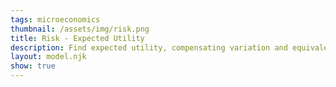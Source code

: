```yaml
---
tags: microeconomics
thumbnail: /assets/img/risk.png
title: Risk - Expected Utility
description: Find expected utility, compensating variation and equivalent variation
layout: model.njk
show: true
---
```

<script defer>
const myCalculator = new EconVision();
myCalculator.setGraphs({'engine':'desmos','idDiv':'RiskGraph','height':'650px','width':'100','left':'-10','right':'450','bottom':'-2','top':'25','copy':true,'expressions':false,'zoomFit':true,'showXAxis':true,'showYAxis':true,'xAxisLabel':'$','yAxisLabel':'Eu'});

myCalculator.addFuncInput({'idDiv':'UtilFunction','title':'Utility Function','func':"U\\left(x\\right)",'latex':"\\ln(x)",'color':'#b152ff','listGraphs':[0]});

myCalculator.addSliderInput({'idDiv':'wealthWin','title':'Wealth if Win','latex':'W_w','min':'W_l','max':'1000000','step':'1','defaultValue':'10000','listGraphs':[0]});
myCalculator.addSliderInput({'idDiv':'wealthLoose','title':'Wealth if Lose','latex':'W_l','min':'0','max':'1000000','step':'1','defaultValue':'1400','listGraphs':[0]});
myCalculator.line();
myCalculator.addSliderInput({'idDiv':'likelyhood','title':'Likelihood of Winning','latex':'P_{ropb}','min':'0','max':'1','step':'0.01','defaultValue':'0.5','listGraphs':[0]});
myCalculator.setValue({'idDiv':'wealthWinValue','latex':'W_w','decimal':'0','listGraphs':[0]});
myCalculator.setValue({'idDiv':'wealthLossValue','latex':'W_l','decimal':'0','listGraphs':[0]});
myCalculator.setValue({'idDiv':'PropValue','latex':'P_{ropb}','decimal':'2','listGraphs':[0]});

//calc
myCalculator.addExpression({'idDiv':'EV','latex':"E_v=W_w\\cdot P_{ropb}+W_l\\left(1-P_{ropb}\\right)",'listGraphs':[0]});
myCalculator.addExpression({'idDiv':'FindCE','latex':"U\\left(C_{e}\\right)\\sim U\\left(W_{w}\\right)\\cdot P_{ropb}+\\left\\{W_{l}=0:0,U\\left(W_{l}\\right)\\right\\}\\cdot\\left(1-P_{ropb}\\right)",'listGraphs':[0]});
myCalculator.addExpression({'idDiv':'FindRiskPremium','latex':'R_{p}=E_{v}-C_{e}','listGraphs':[0]});
myCalculator.setValue({'idDiv':'EVValue','latex':'E_v','decimal':'2','listGraphs':[0]});
myCalculator.setValue({'idDiv':'CEValue','latex':'C_e','decimal':'2','listGraphs':[0]});
myCalculator.setValue({'idDiv':'RPValue','latex':'R_{p}','decimal':'2','listGraphs':[0]});

//values
myCalculator.addExpression({'idDiv':'roundEU','latex':"E_{u}=\\operatorname{round}\\left(U\\left(C_{e}\\right),2\\right)",'listGraphs':[0]});

//draw
myCalculator.addExpression({'idDiv':'drawLineMintoMax','latex':"\\operatorname{polygon}\\left(\\left[\\left(W_{l},\\left\\{W_{l}=0:0,U\\left(W_{l}\\right)\\right\\}\\right),\\left(W_{w},U\\left(W_{w}\\right)\\right)\\right]\\right)",'color':'#2c30b5','listGraphs':[0]});
myCalculator.addExpression({'idDiv':'drawEVline','latex':"\\operatorname{polygon}\\left(\\left[\\left(E_{v},0\\right),\\left(E_{v},U\\left(C_{e}\\right)\\right)\\right]\\right)",'color':'#4ec692','lineStyle':Desmos.Styles.DASHED,'lineWidth':'0.8','listGraphs':[0]});
myCalculator.addExpression({'idDiv':'drawCEline','latex':"\\operatorname{polygon}\\left(\\left[\\left(C_{e},0\\right),\\left(C_{e},U\\left(C_{e}\\right)\\right)\\right]\\right)",'color':'#4ec692','lineStyle':Desmos.Styles.DASHED,'lineWidth':'0.8','listGraphs':[0]});
myCalculator.addExpression({'idDiv':'drawExpectedUtil','latex':"\\operatorname{polygon}\\left(\\left[\\left(0,U\\left(C_{e}\\right)\\right),\\left(E_{v},U\\left(C_{e}\\right)\\right)\\right]\\right)",'color':'#6581f1','lineStyle':Desmos.Styles.DOTTED,'lineWidth':'0.8','listGraphs':[0]});

//labels
myCalculator.addLabel({'idDiv':'EuLabel','latex':"\\left(0,U\\left(C_{e}\\right)\\right)",'label':'`Eu`=${E_{u}}','color':'#686dfd','showLabel':true,'listGraphs':[0]});
myCalculator.addLabel({'idDiv':'EVLabel','latex':"\\left(E_{v},0\\right)",'label':'`EV`=$${E_{v}}','color':'#35c08b','pointSize':'0','showLabel':true,'listGraphs':[0]});
myCalculator.addLabel({'idDiv':'CELabel','latex':"\\left(C_{e},0\\right)",'label':'`CE`=$${C_{e}}','color':'#35c08b','pointSize':'0','showLabel':true,'listGraphs':[0]});

//shaded
myCalculator.addExpression({'idDiv':'shadedRiskPremium','latex':"x>0\\left\\{C_{e}<x<E_{v}\\right\\}\\left\\{0<y<U\\left(x\\right)\\right\\}",'color':'#e9727e','listGraphs':[0]});
myCalculator.addSwitchInput({'idDiv':'shadedRiskPremiumSwitch','title':'Show Risk Premium','hideToggle':true,'idDivs':["shadedRiskPremium"],'listGraphs':[0]});
//updatebounds
myCalculator.addExpression({'idDiv':'BountdTop','latex':"B_{t}=U\\left(W_{w}\\right)",'listGraphs':[0]});
myCalculator.addExpression({'idDiv':'BountdRight','latex':'B_{r}=W_{w}','listGraphs':[0]});
myCalculator.setBounds({'top':'B_{t}','right':'B_{r}','listGraphs':[0]});


//instructions
myCalculator.setInstructions({'title':'Adjusting Utility, Win/Loss, and Likelihood','content':"Insert the utility function. The current function is \\exp{UtilFunction}. Now, set the win/loss scenarios:<br> Wealth if win: $\\exp{wealthWinValue}<br> Wealth if lose: $\\exp{wealthLossValue}<br> Please move the slider for the likelihood ratio to win. If the value is 1, it means there is a 100% chance to win, and if it is 0, there is a 100% chance to lose."});
myCalculator.setInstructions({'title': 'Calculate Expected Value', 'content': "The formula to calculate the expected value is as follows:<br>%% EV = E[X] = \\sum_{i=1}^n p_i x_i %%<br>In this graph, we find it as follows: <br>%% EV = W_w \\cdot P + W_l \\cdot (1 - P) %%<br>%% W_w %% denotes wealth if win.<br>%% W_l %% denotes wealth if lose.<br>%% P %% denotes the probability if win.<br>%% EV = %% \\exp{wealthWinValue} %% \\cdot %% \\exp{PropValue} %% + %% \\exp{wealthLossValue} %% \\cdot (1 - %% \\exp{PropValue} %%) = %% $\\exp{EVValue}"});
myCalculator.setInstructions({'title': 'Calculate Certainty Equivalent', 'content': "To calculate the certainty equivalent (CE) for this example, start with this formula: <br>%%U(CE)=U(W_w) \\cdot P + U(W_l) \\cdot (1-P)%%<br>%%U(x)%% denotes the utility function.<br>%%W_w%% denotes wealth if win.<br>%%W_l%% denotes wealth if lose.<br>%%P%% denotes the probability if win.<br>%%U(CE)=U(%%\\exp{wealthWinValue}%%)\\cdot%%\\exp{PropValue}%% + U(%%\\exp{wealthLossValue}%%)\\cdot (1-%%\\exp{PropValue}%%)%%<br>%%CE=%% $\\exp{CEValue}"});
myCalculator.setInstructions({'title': 'Calculate the Risk Premium', 'content': "To calculate the risk premium (RP) for this example, start with this formula: <br>%%RP=EV-CE%%<br> In the graph, the risk premium is represented by the red shaded area. <br> To calculate the risk premium: <br>%%RP=%%\\exp{EVValue}%% - %%\\exp{CEValue}%% = %% $\\exp{RPValue}"});
//creators
myCalculator.setCreators({ 'title': 'Developer', 'name': 'Radi', 'school': "GS’23" });

//set script package
myCalculator.setScriptPackage({ 'replaceExp': true, 'replaceLatex': true, 'replaceTip': true, 'replaceTheory': true, 'refresh': true });
</script>
